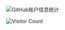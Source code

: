 ![GitHub账户信息统计](https://github-stats.ubrong.com/api?username=Sliverkiss&show_icons=true&theme=tokyonight)



![Visitor Count](https://profile-counter.glitch.me/{Sliverkiss}/count.svg)
